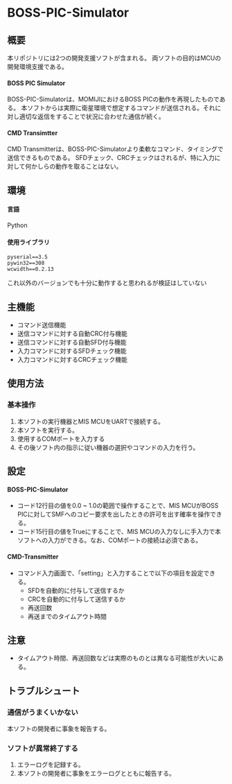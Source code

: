 # BOSS-PIC-Simulator

## 概要
本リポジトリには2つの開発支援ソフトが含まれる。
両ソフトの目的はMCUの開発環境支援である。

#### BOSS PIC Simulator
BOSS-PIC-Simulatorは、MOMIJIにおけるBOSS PICの動作を再現したものである。
本ソフトからは実際に衛星環境で想定するコマンドが送信される。それに対し適切な返信をすることで状況に合わせた通信が続く。
#### CMD Transimtter
CMD Transmitterは、BOSS-PIC-Simulatorより柔軟なコマンド、タイミングで送信できるものである。
SFDチェック、CRCチェックはされるが、特に入力に対して何かしらの動作を取ることはない。


## 環境
#### 言語
Python
#### 使用ライブラリ
```
pyserial==3.5
pywin32==308
wcwidth==0.2.13
```
これ以外のバージョンでも十分に動作すると思われるが検証はしていない

## 主機能
- コマンド送信機能
- 送信コマンドに対する自動CRC付与機能
- 送信コマンドに対する自動SFD付与機能
- 入力コマンドに対するSFDチェック機能
- 入力コマンドに対するCRCチェック機能

## 使用方法
### 基本操作
1. 本ソフトの実行機器とMIS MCUをUARTで接続する。
2. 本ソフトを実行する。
3. 使用するCOMポートを入力する
4. その後ソフト内の指示に従い機器の選択やコマンドの入力を行う。


## 設定
#### BOSS-PIC-Simulator
- コード12行目の値を0.0 ~ 1.0の範囲で操作することで、MIS MCUがBOSS PICに対してSMFへのコピー要求を出したときの許可を出す確率を操作できる。
- コード15行目の値をTrueにすることで、MIS MCUの入力なしに手入力で本ソフトへの入力ができる。なお、COMポートの接続は必須である。
#### CMD-Transmitter
- コマンド入力画面で、「setting」と入力することで以下の項目を設定できる。
   - SFDを自動的に付与して送信するか
   - CRCを自動的に付与して送信するか
   - 再送回数
   - 再送までのタイムアウト時間

## 注意
- タイムアウト時間、再送回数などは実際のものとは異なる可能性が大いにある。

## トラブルシュート
### 通信がうまくいかない
本ソフトの開発者に事象を報告する。

### ソフトが異常終了する
1. エラーログを記録する。
2. 本ソフトの開発者に事象をエラーログとともに報告する。
